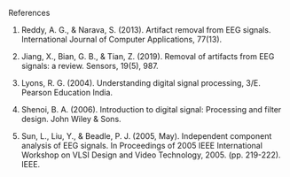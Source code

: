 References

1.	Reddy, A. G., & Narava, S. (2013). Artifact removal from EEG signals. International Journal of Computer Applications, 77(13).

2.	Jiang, X., Bian, G. B., & Tian, Z. (2019). Removal of artifacts from EEG signals: a review. Sensors, 19(5), 987.

3.	Lyons, R. G. (2004). Understanding digital signal processing, 3/E. Pearson Education India.

4.	Shenoi, B. A. (2006). Introduction to digital signal: Processing and filter design. John Wiley & Sons.

5.	Sun, L., Liu, Y., & Beadle, P. J. (2005, May). Independent component analysis of EEG signals. In Proceedings of 2005 IEEE International Workshop on VLSI Design and Video Technology, 2005. (pp. 219-222). IEEE.